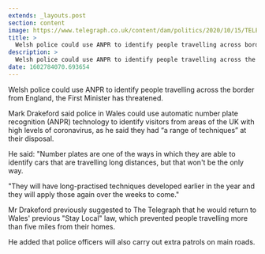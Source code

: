 ```yaml
--- 
extends: _layouts.post 
section: content 
image: https://www.telegraph.co.uk/content/dam/politics/2020/10/15/TELEMMGLPICT000241788873_trans_NvBQzQNjv4BqhasgUMiR-rxiRxu9qBoVLV5kQX9HNgdNDZGWL8PZeeQ.jpeg?impolicy=logo-overlay 
title: > 
  Welsh police could use ANPR to identify people travelling across border from England 
description: > 
  Welsh police could use ANPR to identify people travelling across the border from England, the First Minister has threatened.Mark Drakeford said police in Wales could use automatic number plate recognition (ANPR) technology to identify visitors from areas of the UK with high levels of coronavirus, as he said they had “a range of techniques” at their disposal.He said: "Number plates are one of the ways in which they are able to identify cars that are travelling long distances, but that won't be the only way."They will have long-practised techniques developed earlier in the year and they will apply those again over the weeks to come."Mr Drakeford previously suggested to The Telegraph that he would return to Wales' previous "Stay Local" law, which prevented people travelling more than five miles from their homes. 
date: 1602784070.693654 
--- 
```

Welsh police could use ANPR to identify people travelling across the border from England, the First Minister has threatened.

Mark Drakeford said police in Wales could use automatic number plate recognition (ANPR) technology to identify visitors from areas of the UK with high levels of coronavirus, as he said they had “a range of techniques” at their disposal.

He said: "Number plates are one of the ways in which they are able to identify cars that are travelling long distances, but that won't be the only way.

"They will have long-practised techniques developed earlier in the year and they will apply those again over the weeks to come."

Mr Drakeford previously suggested to The Telegraph that he would return to Wales' previous "Stay Local" law, which prevented people travelling more than five miles from their homes.

He added that police officers will also carry out extra patrols on main roads.